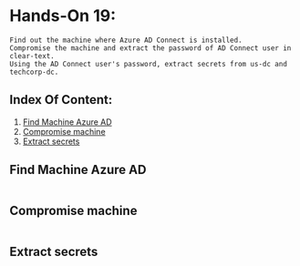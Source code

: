 # Hands-On 19:

```
Find out the machine where Azure AD Connect is installed.
Compromise the machine and extract the password of AD Connect user in clear-text.
Using the AD Connect user's password, extract secrets from us-dc and techcorp-dc.
```

## Index Of Content:

  1. [Find Machine Azure AD](#find-machine-azure-ad)
  2. [Compromise machine](#compromise-machine)
  3. [Extract secrets](#extract-secrets)

## Find Machine Azure AD

```
```

## Compromise machine

```
```

## Extract secrets

```
```

